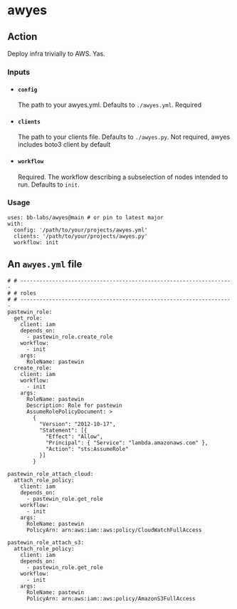 # awyes

## Action

Deploy infra trivially to AWS. Yas.

### Inputs

- #### `config`
  The path to your awyes.yml. Defaults to `./awyes.yml`. Required
- #### `clients`
  The path to your clients file. Defaults to `./awyes.py`. Not required, awyes includes boto3 client by default
- #### `workflow`
  Required. The workflow describing a subselection of nodes intended to run. Defaults to `init`.

### Usage

```
uses: bb-labs/awyes@main # or pin to latest major
with:
  config: '/path/to/your/projects/awyes.yml'
  clients: '/path/to/your/projects/awyes.py'
  workflow: init
```

## An `awyes.yml` file

```
# # -------------------------------------------------------------------
# # roles
# # -------------------------------------------------------------------
pastewin_role:
  get_role:
    client: iam
    depends_on:
      - pastewin_role.create_role
    workflow:
      - init
    args:
      RoleName: pastewin
  create_role:
    client: iam
    workflow:
      - init
    args:
      RoleName: pastewin
      Description: Role for pastewin
      AssumeRolePolicyDocument: >
        {
          "Version": "2012-10-17",
          "Statement": [{
            "Effect": "Allow",
            "Principal": { "Service": "lambda.amazonaws.com" },
            "Action": "sts:AssumeRole"
          }]
        }

pastewin_role_attach_cloud:
  attach_role_policy:
    client: iam
    depends_on:
      - pastewin_role.get_role
    workflow:
      - init
    args:
      RoleName: pastewin
      PolicyArn: arn:aws:iam::aws:policy/CloudWatchFullAccess

pastewin_role_attach_s3:
  attach_role_policy:
    client: iam
    depends_on:
      - pastewin_role.get_role
    workflow:
      - init
    args:
      RoleName: pastewin
      PolicyArn: arn:aws:iam::aws:policy/AmazonS3FullAccess
```
